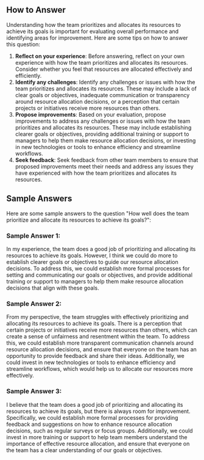 

How to Answer
-------------

Understanding how the team prioritizes and allocates its resources to achieve its goals is important for evaluating overall performance and identifying areas for improvement. Here are some tips on how to answer this question:

1. **Reflect on your experience**: Before answering, reflect on your own experience with how the team prioritizes and allocates its resources. Consider whether you feel that resources are allocated effectively and efficiently.
2. **Identify any challenges**: Identify any challenges or issues with how the team prioritizes and allocates its resources. These may include a lack of clear goals or objectives, inadequate communication or transparency around resource allocation decisions, or a perception that certain projects or initiatives receive more resources than others.
3. **Propose improvements**: Based on your evaluation, propose improvements to address any challenges or issues with how the team prioritizes and allocates its resources. These may include establishing clearer goals or objectives, providing additional training or support to managers to help them make resource allocation decisions, or investing in new technologies or tools to enhance efficiency and streamline workflows.
4. **Seek feedback**: Seek feedback from other team members to ensure that proposed improvements meet their needs and address any issues they have experienced with how the team prioritizes and allocates its resources.

Sample Answers
--------------

Here are some sample answers to the question "How well does the team prioritize and allocate its resources to achieve its goals?":

### Sample Answer 1:

In my experience, the team does a good job of prioritizing and allocating its resources to achieve its goals. However, I think we could do more to establish clearer goals or objectives to guide our resource allocation decisions. To address this, we could establish more formal processes for setting and communicating our goals or objectives, and provide additional training or support to managers to help them make resource allocation decisions that align with these goals.

### Sample Answer 2:

From my perspective, the team struggles with effectively prioritizing and allocating its resources to achieve its goals. There is a perception that certain projects or initiatives receive more resources than others, which can create a sense of unfairness and resentment within the team. To address this, we could establish more transparent communication channels around resource allocation decisions, and ensure that everyone on the team has an opportunity to provide feedback and share their ideas. Additionally, we could invest in new technologies or tools to enhance efficiency and streamline workflows, which would help us to allocate our resources more effectively.

### Sample Answer 3:

I believe that the team does a good job of prioritizing and allocating its resources to achieve its goals, but there is always room for improvement. Specifically, we could establish more formal processes for providing feedback and suggestions on how to enhance resource allocation decisions, such as regular surveys or focus groups. Additionally, we could invest in more training or support to help team members understand the importance of effective resource allocation, and ensure that everyone on the team has a clear understanding of our goals or objectives.
